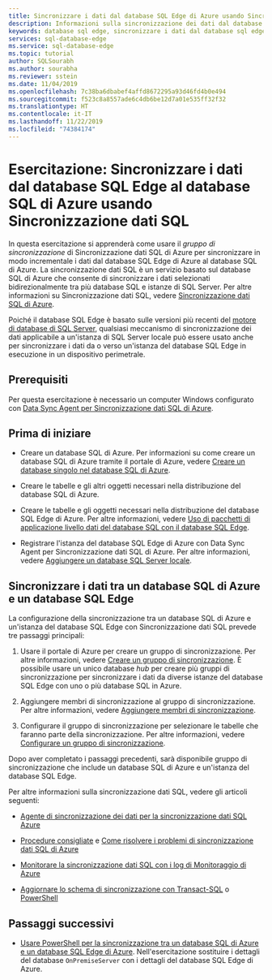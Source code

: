 ```yaml
---
title: Sincronizzare i dati dal database SQL Edge di Azure usando Sincronizzazione dati SQL | Microsoft Docs
description: Informazioni sulla sincronizzazione dei dati dal database SQL Edge di Azure con Sincronizzazione dati SQL di Azure
keywords: database sql edge, sincronizzare i dati dal database sql edge, sincronizzazione dei dati del database sql edge
services: sql-database-edge
ms.service: sql-database-edge
ms.topic: tutorial
author: SQLSourabh
ms.author: sourabha
ms.reviewer: sstein
ms.date: 11/04/2019
ms.openlocfilehash: 7c38ba6dbabef4affd8672295a93d46fd4b0e494
ms.sourcegitcommit: f523c8a8557ade6c4db6be12d7a01e535ff32f32
ms.translationtype: HT
ms.contentlocale: it-IT
ms.lasthandoff: 11/22/2019
ms.locfileid: "74384174"
---
```

# <a name="tutorial-sync-data-from-sql-database-edge-to-azure-sql-database-by-using-sql-data-sync"></a>Esercitazione: Sincronizzare i dati dal database SQL Edge al database SQL di Azure usando Sincronizzazione dati SQL

In questa esercitazione si apprenderà come usare il *gruppo di sincronizzazione* di Sincronizzazione dati SQL di Azure per sincronizzare in modo incrementale i dati dal database SQL Edge di Azure al database SQL di Azure. La sincronizzazione dati SQL è un servizio basato sul database SQL di Azure che consente di sincronizzare i dati selezionati bidirezionalmente tra più database SQL e istanze di SQL Server. Per altre informazioni su Sincronizzazione dati SQL, vedere [Sincronizzazione dati SQL di Azure](../sql-database/sql-database-sync-data.md).

Poiché il database SQL Edge è basato sulle versioni più recenti del [motore di database di SQL Server](/sql/sql-server/sql-server-technical-documentation/), qualsiasi meccanismo di sincronizzazione dei dati applicabile a un'istanza di SQL Server locale può essere usato anche per sincronizzare i dati da o verso un'istanza del database SQL Edge in esecuzione in un dispositivo perimetrale.

## <a name="prerequisites"></a>Prerequisiti

Per questa esercitazione è necessario un computer Windows configurato con [Data Sync Agent per Sincronizzazione dati SQL di Azure](../sql-database/sql-database-data-sync-agent.md).

## <a name="before-you-begin"></a>Prima di iniziare

* Creare un database SQL di Azure. Per informazioni su come creare un database SQL di Azure tramite il portale di Azure, vedere [Creare un database singolo nel database SQL di Azure](../sql-database/sql-database-single-database-get-started.md?tabs=azure-portal).

* Creare le tabelle e gli altri oggetti necessari nella distribuzione del database SQL di Azure.

* Creare le tabelle e gli oggetti necessari nella distribuzione del database SQL Edge di Azure. Per altre informazioni, vedere [Uso di pacchetti di applicazione livello dati del database SQL con il database SQL Edge](stream-analytics.md).

* Registrare l'istanza del database SQL Edge di Azure con Data Sync Agent per Sincronizzazione dati SQL di Azure. Per altre informazioni, vedere [Aggiungere un database SQL Server locale](../sql-database/sql-database-get-started-sql-data-sync.md#add-on-prem).

## <a name="sync-data-between-an-azure-sql-database-and-sql-database-edge"></a>Sincronizzare i dati tra un database SQL di Azure e un database SQL Edge

La configurazione della sincronizzazione tra un database SQL di Azure e un'istanza del database SQL Edge con Sincronizzazione dati SQL prevede tre passaggi principali:  

1. Usare il portale di Azure per creare un gruppo di sincronizzazione. Per altre informazioni, vedere [Creare un gruppo di sincronizzazione](../sql-database/sql-database-get-started-sql-data-sync.md#create-sync-group). È possibile usare un unico database *hub* per creare più gruppi di sincronizzazione per sincronizzare i dati da diverse istanze del database SQL Edge con uno o più database SQL in Azure.

2. Aggiungere membri di sincronizzazione al gruppo di sincronizzazione. Per altre informazioni, vedere [Aggiungere membri di sincronizzazione](../sql-database/sql-database-get-started-sql-data-sync.md#add-sync-members).

3. Configurare il gruppo di sincronizzazione per selezionare le tabelle che faranno parte della sincronizzazione. Per altre informazioni, vedere [Configurare un gruppo di sincronizzazione](../sql-database/sql-database-get-started-sql-data-sync.md#add-sync-members).

Dopo aver completato i passaggi precedenti, sarà disponibile gruppo di sincronizzazione che include un database SQL di Azure e un'istanza del database SQL Edge.

Per altre informazioni sulla sincronizzazione dati SQL, vedere gli articoli seguenti:

* [Agente di sincronizzazione dei dati per la sincronizzazione dati SQL Azure](../sql-database/sql-database-data-sync-agent.md)

* [Procedure consigliate](../sql-database/sql-database-best-practices-data-sync.md) e [Come risolvere i problemi di sincronizzazione dati SQL di Azure](../sql-database/sql-database-troubleshoot-data-sync.md)

* [Monitorare la sincronizzazione dati SQL con i log di Monitoraggio di Azure](../sql-database/sql-database-sync-monitor-oms.md)

* [Aggiornare lo schema di sincronizzazione con Transact-SQL](../sql-database/sql-database-update-sync-schema.md) o [PowerShell](../sql-database/scripts/sql-database-sync-update-schema.md)

## <a name="next-steps"></a>Passaggi successivi

* [Usare PowerShell per la sincronizzazione tra un database SQL di Azure e un database SQL Edge di Azure](../sql-database/scripts/sql-database-sync-data-between-azure-onprem.md). Nell'esercitazione sostituire i dettagli del database `OnPremiseServer` con i dettagli del database SQL Edge di Azure.
